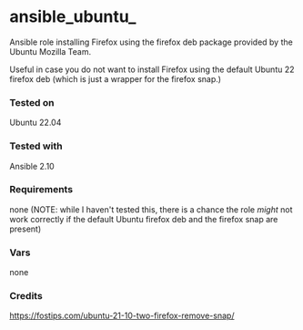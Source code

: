 # ansible_ubuntu_
Ansible role installing Firefox using the firefox deb package provided by the Ubuntu Mozilla Team.

Useful in case you do not want to install Firefox using the default Ubuntu 22 firefox deb (which is just a wrapper for the firefox snap.)

### Tested on
Ubuntu 22.04

### Tested with
Ansible 2.10

### Requirements
none (NOTE: while I haven't tested this, there is a chance the role *might* not work correctly if the default Ubuntu firefox deb and the firefox snap are present)

### Vars
none

### Credits
https://fostips.com/ubuntu-21-10-two-firefox-remove-snap/
